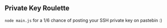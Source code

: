 ## Private Key Roulette

`node main.js` for a 1/6 chance of posting your SSH private key on pastebin :)
